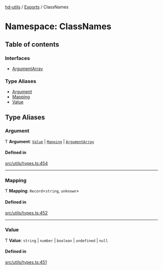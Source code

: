 [hd-utils](../README.md) / [Exports](../modules.md) / ClassNames

# Namespace: ClassNames

## Table of contents

### Interfaces

- [ArgumentArray](../interfaces/ClassNames.ArgumentArray.md)

### Type Aliases

- [Argument](ClassNames.md#argument)
- [Mapping](ClassNames.md#mapping)
- [Value](ClassNames.md#value)

## Type Aliases

### Argument

Ƭ **Argument**: [`Value`](ClassNames.md#value) \| [`Mapping`](ClassNames.md#mapping) \| [`ArgumentArray`](../interfaces/ClassNames.ArgumentArray.md)

#### Defined in

[src/utils/types.ts:454](https://github.com/AhmadHddad/h-utils/blob/fc97a85/src/utils/types.ts#L454)

___

### Mapping

Ƭ **Mapping**: `Record`<`string`, `unknown`\>

#### Defined in

[src/utils/types.ts:452](https://github.com/AhmadHddad/h-utils/blob/fc97a85/src/utils/types.ts#L452)

___

### Value

Ƭ **Value**: `string` \| `number` \| `boolean` \| `undefined` \| ``null``

#### Defined in

[src/utils/types.ts:451](https://github.com/AhmadHddad/h-utils/blob/fc97a85/src/utils/types.ts#L451)
